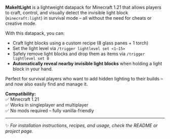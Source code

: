 **MakeItLight** is a lightweight datapack for Minecraft 1.21 that allows players to craft, control, and visually detect the invisible light block (`minecraft:light`) in survival mode – all without the need for cheats or creative mode.

With this datapack, you can:
- Craft light blocks using a custom recipe (8 glass panes + 1 torch)
- Set the light level via `/trigger lightlevel set <1–15>`
- Safely remove light blocks and drop them as items via `/trigger lightlevel set 0`
- **Automatically reveal nearby invisible light blocks** when holding a light block in your hand.

Perfect for survival players who want to add hidden lighting to their builds – and now also easily find and manage it.

**Compatibility:**  
✅ Minecraft 1.21  
✅ Works in singleplayer and multiplayer  
✅ No mods required – fully vanilla-friendly

---

✨ *For installation instructions, recipes, and usage, check the README or project page.*
